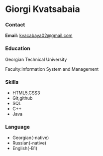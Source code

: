 # Giorgi Kvatsabaia
### Contact
__Email:__ kvacabaya02@gmail.com
### Education
Georgian Technical University

Faculty:Information System and Management
### Skills
* HTML5,CSS3
* Git,github
* SQL
* C++
* Java
### Language
* Georgian(-native)
* Russian(-native)
* English(-B1)
